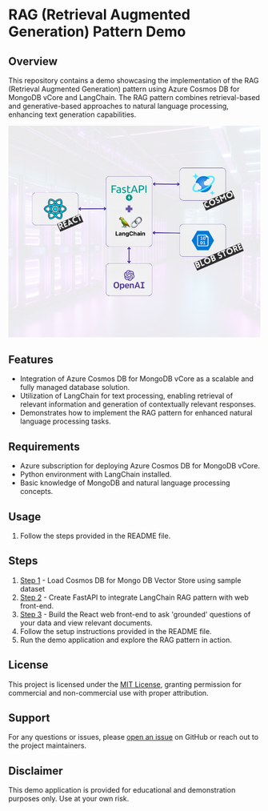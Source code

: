 # RAG (Retrieval Augmented Generation) Pattern Demo

## Overview
This repository contains a demo showcasing the implementation of the RAG (Retrieval Augmented Generation) pattern using Azure Cosmos DB for MongoDB vCore and LangChain. The RAG pattern combines retrieval-based and generative-based approaches to natural language processing, enhancing text generation capabilities.

![diagram](./images/web%20app%20rag%20demo%20diagram.png)

## Features
- Integration of Azure Cosmos DB for MongoDB vCore as a scalable and fully managed database solution.
- Utilization of LangChain for text processing, enabling retrieval of relevant information and generation of contextually relevant responses.
- Demonstrates how to implement the RAG pattern for enhanced natural language processing tasks.

## Requirements
- Azure subscription for deploying Azure Cosmos DB for MongoDB vCore.
- Python environment with LangChain installed.
- Basic knowledge of MongoDB and natural language processing concepts.

## Usage
1. Follow the steps provided in the README file.

## Steps
1. [Step 1](demo_loader) - Load  Cosmos DB for Mongo DB Vector Store using sample dataset
2. [Step 2](demo_api) - Create FastAPI to integrate LangChain RAG pattern with web front-end.
3. [Step 3](demo_web) - Build the React web front-end to ask 'grounded' questions of your data and view relevant documents. 
4. Follow the setup instructions provided in the README file.
5. Run the demo application and explore the RAG pattern in action.

## License
This project is licensed under the [MIT License](MIT.md), granting permission for commercial and non-commercial use with proper attribution.

## Support
For any questions or issues, please [open an issue](https://github.com/jonathanscholtes/LangChain-RAG-Pattern-with-React-FastAPI-and-Cosmos-DB-Vector-Store/issues) on GitHub or reach out to the project maintainers.

## Disclaimer
This demo application is provided for educational and demonstration purposes only. Use at your own risk.
